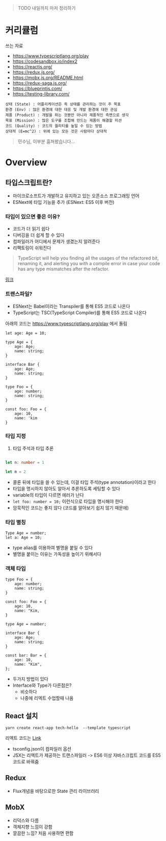 >TODO 내일까지 마저 정리하기

# 커리큘럼

쓰는 자료

- https://www.typescriptlang.org/play
- https://codesandbox.io/index2
- https://reactjs.org/
- https://redux.js.org/
- https://mobx.js.org/README.html
- https://redux-saga.js.org/
- https://blueprintjs.com/
- https://testing-library.com/

```
상태 (State) : 어플리케이션은 즉 상태를 관리하는 것이 주 목표
환경 (Env) : 많은 환경에 대한 대응 및 개발 환경에 대한 관심
제품 (Product) : 개발을 하는 것뿐만 아니라 제품적인 측면으로 생각
목표 (Mission) : 많은 도구를 조합해 만드는 제품이 해결할 미션
코드 (Quality) : 코드의 퀄리티를 높일 수 있는 방법
상대적 (E=mc^2) : 위에 있는 모든 것은 사람마다 상대적
```

> 민수님, 이부분 훔쳐봤습니다...

# Overview

## 타입스크립트란?

- 마이크로소프트가 개발하고 유지하고 있는 오픈소스 프로그래밍 언어
- ESNext에 타입 기능을 추가 (ESNext: ES5 이후 버전)

### 타입이 있으면 좋은 이유?

- 코드가 더 읽기 쉽다
- 디버깅을 더 쉽게 할 수 있다
- 컴파일러가 어디에서 문제가 생겼는지 알려준다
- 리팩토링이 쉬워진다

> TypeScript will help you finding all the usages of the refactored bit, renaming it, and alerting you with a compile error in case your code has any type mismatches after the refactor.

[링크](https://medium.com/@jtomaszewski/why-typescript-is-the-best-way-to-write-front-end-in-2019-feb855f9b164)

### 트랜스파일?

- ESNext는 Babel이라는 Transpiler를 통해 ES5 코드로 나온다
- TypeScript는 TSC(TypeScript Compiler)를 통해 ES5 코드로 나온다

아래의 코드는 https://www.typescriptlang.org/play 에서 돌림

```
let age: Age = 10;

type Age = {
    age: Age;
    name: string;
}

interface Bar {
    age: Age;
    name: string;
}

type Foo = {
    age: number;
    name: string;
}

const foo: Foo = {
    age: 10,
    name: 'kim
}

```

### 타입 지정

1. 타입 주석과 타입 추론

```TypeScript

let n: number = 1

let m = 2

```

- 콜론 뒤에 타입을 쓸 수 있는데, 이걸 타입 주석(type annotation)이라고 한다
- 타입을 명시하지 않아도 알아서 추론하도록 세팅할 수 있다
- variable의 타입이 다르면 에러가 난다
- `let foo: number = 10;` 이런식으로 타입을 명시해야 한다
- 암묵적인 코드는 좋지 않다 (코드를 알아보기 쉽지 않기 때문에)

### 타입 별칭

```
Type Age = number;
let a: Age = 10;
```
- type alias를 이용하여 별명을 붙일 수 있다
- 별명을 붙이는 이유는 가독성을 높이기 위해서다

### 객체 타입
```
type Foo = {
    age: number;
    name: string;
}

const foo: Foo = {
    age: 10,
    name: "Kim,
}
```
```
type Age = number;

interface Bar {
    age: Age;
    name: string;
}

const bar: Bar = {
    age: 10,
    name: "Kim",
};
```

- 두가지 방법이 있다
- Interface와 Type가 다른점은?
  - 비슷하다
  - 나중에 리엑트 수업할때 나옴

## React 설치

```
yarn create react-app tech-hello  --template typescript
```

리엑트 코드는 [Link](../dh/week_1/code/tech-hello)

- tsconfig.json이 컴파일러 옵션
- JSX는 리엑트가 제공하는 트랜스파일러 -> ES6 이상 자바스크립트 코드를 ES5 코드로 바꿔줌

## Redux

- Flux개념을 바탕으로한 State 관리 라이브러리


## MobX

- 리덕스와 다름
- 객체지향 느낌이 강함
- 깔끔한 느낌? 처음 사용하면 편함
